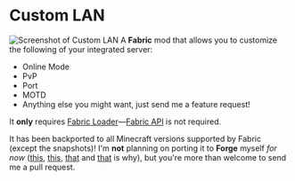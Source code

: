 # Custom LAN
![Screenshot of Custom LAN](https://dimitrodam.com/misc/custom-lan-screenshot.png)
A **Fabric** mod that allows you to customize the following of your integrated server:
* Online Mode
* PvP
* Port
* MOTD
* Anything else you might want, just send me a feature request!

It **only** requires [Fabric Loader](https://fabricmc.net/use/)—[Fabric API](https://modrinth.com/mod/fabric-api) is not required.

It has been backported to all Minecraft versions supported by Fabric (except the snapshots)!
I'm **not** planning on porting it to **Forge** myself *for now* ([this](https://forums.minecraftforge.net/topic/70592-113how-to-use-mixin-for-forge-modding/?tab=comments#comment-341587), [this](https://forums.minecraftforge.net/topic/97430-forgemixinfabric-question/), [that](https://web.archive.org/web/20210118022002/https://gist.github.com/jellysquid3/8b68b81a5e48462f8690284a0a3c89a1) and [that](https://gist.github.com/The-Fireplace/d092f25e892a46902ecdec68dee2b938) is why), but you're more than welcome to send me a pull request.
